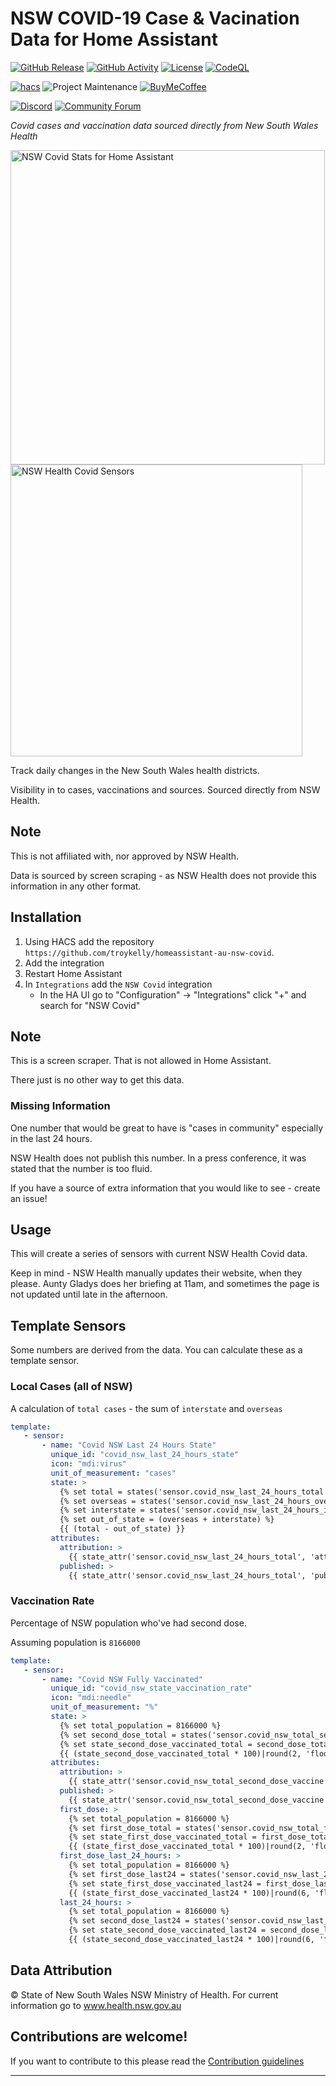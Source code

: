 
# NSW COVID-19 Case & Vacination Data for Home Assistant

[![GitHub Release][releases-shield]][releases]
[![GitHub Activity][commits-shield]][commits]
[![License][license-shield]](LICENSE.md)
[![CodeQL][codeqlbadge]][codeql]

[![hacs][hacsbadge]](hacs)
![Project Maintenance][maintenance-shield]
[![BuyMeCoffee][buymecoffeebadge]][buymecoffee]

[![Discord][discord-shield]][discord]
[![Community Forum][forum-shield]][forum]

_Covid cases and vaccination data sourced directly from New South Wales Health_

<img width="503" alt="NSW Covid Stats for Home Assistant" src="https://user-images.githubusercontent.com/4564803/127966191-337817de-a656-438e-b53e-3ba79d2a23cd.png">

<img width="467" alt="NSW Health Covid Sensors" src="https://user-images.githubusercontent.com/4564803/127804075-05ee9641-ed7b-45f0-98ac-5d833538cb37.png">

Track daily changes in the New South Wales health districts.

Visibility in to cases, vaccinations and sources. Sourced directly from NSW Health.

## Note

This is not affiliated with, nor approved by NSW Health.

Data is sourced by screen scraping - as NSW Health does not provide this information in any other format.

## Installation

1. Using HACS add the repository `https://github.com/troykelly/homeassistant-au-nsw-covid`.
1. Add the integration
1. Restart Home Assistant
1. In `Integrations` add the `NSW Covid` integration
   - In the HA UI go to "Configuration" -> "Integrations" click "+" and search for "NSW Covid"

## Note

This is a screen scraper. That is not allowed in Home Assistant.

There just is no other way to get this data.

### Missing Information

One number that would be great to have is "cases in community" especially in the last 24 hours.

NSW Health does not publish this number. In a press conference, it was stated that the number is too fluid.

If you have a source of extra information that you would like to see - create an issue!

## Usage

This will create a series of sensors with current NSW Health Covid data.

Keep in mind - NSW Health manually updates their website, when they please.
Aunty Gladys does her briefing at 11am, and sometimes the page is not
updated until late in the afternoon.

## Template Sensors

Some numbers are derived from the data. You can calculate these as a template sensor.

### Local Cases (all of NSW)

A calculation of `total cases` - the sum of `interstate` and `overseas`

```yaml
template:
   - sensor:
       - name: "Covid NSW Last 24 Hours State"
         unique_id: "covid_nsw_last_24_hours_state"
         icon: "mdi:virus"
         unit_of_measurement: "cases"
         state: >
           {% set total = states('sensor.covid_nsw_last_24_hours_total') | int %}
           {% set overseas = states('sensor.covid_nsw_last_24_hours_overseas_source') | int %}
           {% set interstate = states('sensor.covid_nsw_last_24_hours_interstate_source') | int %}
           {% set out_of_state = (overseas + interstate) %}
           {{ (total - out_of_state) }}
         attributes:
           attribution: >
             {{ state_attr('sensor.covid_nsw_last_24_hours_total', 'attribution') }}
           published: >
             {{ state_attr('sensor.covid_nsw_last_24_hours_total', 'published') }}
```

### Vaccination Rate

Percentage of NSW population who've had second dose.

Assuming population is `8166000`

```yaml
template:
   - sensor:
       - name: "Covid NSW Fully Vaccinated"
         unique_id: "covid_nsw_state_vaccination_rate"
         icon: "mdi:needle"
         unit_of_measurement: "%"
         state: >
           {% set total_population = 8166000 %}
           {% set second_dose_total = states('sensor.covid_nsw_total_second_dose_vaccine') | int %}
           {% set state_second_dose_vaccinated_total = second_dose_total / total_population %}
           {{ (state_second_dose_vaccinated_total * 100)|round(2, 'floor') }}
         attributes:
           attribution: >
             {{ state_attr('sensor.covid_nsw_total_second_dose_vaccine', 'attribution') }}
           published: >
             {{ state_attr('sensor.covid_nsw_total_second_dose_vaccine', 'published') }}
           first_dose: >
             {% set total_population = 8166000 %}
             {% set first_dose_total = states('sensor.covid_nsw_total_first_dose_vaccine') | int %}
             {% set state_first_dose_vaccinated_total = first_dose_total / total_population %}
             {{ (state_first_dose_vaccinated_total * 100)|round(2, 'floor') }}
           first_dose_last_24_hours: >
             {% set total_population = 8166000 %}
             {% set first_dose_last24 = states('sensor.covid_nsw_last_24_hours_first_dose_vaccine') | int %}
             {% set state_first_dose_vaccinated_last24 = first_dose_last24 / total_population %}
             {{ (state_first_dose_vaccinated_last24 * 100)|round(6, 'floor') }}
           last_24_hours: >
             {% set total_population = 8166000 %}
             {% set second_dose_last24 = states('sensor.covid_nsw_last_24_hours_second_dose_vaccine') | int %}
             {% set state_second_dose_vaccinated_last24 = second_dose_last24 / total_population %}
             {{ (state_second_dose_vaccinated_last24 * 100)|round(6, 'floor') }}
```

## Data Attribution

© State of New South Wales NSW Ministry of Health. For current information go to www.health.nsw.gov.au

## Contributions are welcome!

If you want to contribute to this please read the [Contribution guidelines](CONTRIBUTING.md)

***

[readme]: https://github.com/troykelly/homeassistant-au-nsw-covid
[buymecoffee]: https://www.buymeacoffee.com/troykelly
[buymecoffeebadge]: https://img.shields.io/badge/buy%20me%20a%20coffee-donate-yellow.svg?style=for-the-badge
[commits-shield]: https://img.shields.io/github/commit-activity/y/troykelly/homeassistant-au-nsw-covid.svg?style=for-the-badge
[commits]: https://github.com/troykelly/homeassistant-au-nsw-covid/commits/master
[hacs]: https://github.com/custom-components/hacs
[hacsbadge]: https://img.shields.io/badge/HACS-Custom-orange.svg?style=for-the-badge
[codeqlbadge]: https://github.com/troykelly/homeassistant-au-nsw-covid/actions/workflows/codeql-analysis.yml/badge.svg?branch=main&style=for-the-badge
[codeql]: https://github.com/troykelly/homeassistant-au-nsw-covid/actions/workflows/codeql-analysis.yml
[discord]: https://discord.gg/Qa5fW2R
[discord-shield]: https://img.shields.io/discord/330944238910963714.svg?style=for-the-badge
[exampleimg]: example.png
[forum-shield]: https://img.shields.io/badge/community-forum-brightgreen.svg?style=for-the-badge
[forum]: https://community.home-assistant.io/
[license-shield]: https://img.shields.io/github/license/troykelly/homeassistant-au-nsw-covid.svg?style=for-the-badge
[maintenance-shield]: https://img.shields.io/badge/maintainer-Troy%20Kelly%20%40troykelly-blue.svg?style=for-the-badge
[releases-shield]: https://img.shields.io/github/release/troykelly/homeassistant-au-nsw-covid.svg?style=for-the-badge
[releases]: https://github.com/troykelly/homeassistant-au-nsw-covid/releases
